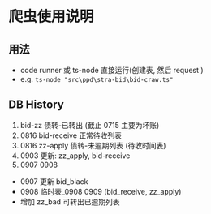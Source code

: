 # 爬虫使用说明

## 用法
* code runner 或 ts-node 直接运行(创建表, 然后 request ) 
* e.g. `ts-node "src\ppd\stra-bid\bid-craw.ts"`

## DB History
1. bid-zz  债转-已转出  (截止 0715 主要为坏账)
2. 0816 bid-receive 正常待收列表
3. 0816 zz-apply  债转-未逾期列表 (待收时间表)
4. 0903 更新: zz_apply, bid-receive
5. 0907  0908
  - 0907 更新 bid_black
  - 0908  临时表_0908 0909  (bid_receive, zz_apply)
  - 增加 zz_bad 可转出已逾期列表
